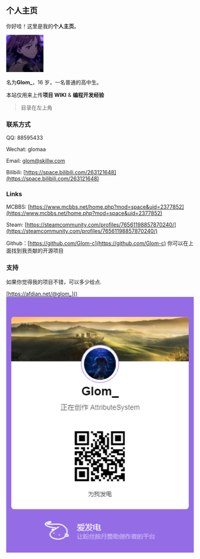 ## 个人主页

你好哇！这里是我的**个人主页**。  

![head.gif](images/head.gif)  

名为**Glom\_**，16 岁，一名普通的高中生。

本站仅用来上传**项目 WIKI** & **编程开发经验**

> 目录在左上角

### 联系方式

QQ: 88595433

Wechat: glomaa

Email: glom@skillw.com

Bilibili: [https://space.bilibili.com/263121648](https://space.bilibili.com/263121648)


### Links

MCBBS: [https://www.mcbbs.net/home.php?mod=space&uid=2377852](https://www.mcbbs.net/home.php?mod=space&uid=2377852)

Steam: [https://steamcommunity.com/profiles/76561198857870240/](https://steamcommunity.com/profiles/76561198857870240/)

Github：[https://github.com/Glom-c](https://github.com/Glom-c) 你可以在上面找到我贡献的开源项目

### 支持

如果你觉得我的项目不错，可以多少给点.

[https://afdian.net/@glom_]()
![afdian](images/afdian-Glom_.jpg)
